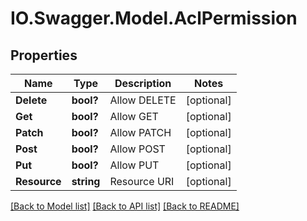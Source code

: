 # IO.Swagger.Model.AclPermission
## Properties

Name | Type | Description | Notes
------------ | ------------- | ------------- | -------------
**Delete** | **bool?** | Allow DELETE | [optional] 
**Get** | **bool?** | Allow GET | [optional] 
**Patch** | **bool?** | Allow PATCH | [optional] 
**Post** | **bool?** | Allow POST | [optional] 
**Put** | **bool?** | Allow PUT | [optional] 
**Resource** | **string** | Resource URI | [optional] 

[[Back to Model list]](../README.md#documentation-for-models) [[Back to API list]](../README.md#documentation-for-api-endpoints) [[Back to README]](../README.md)

